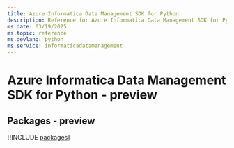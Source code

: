 ```yaml
---
title: Azure Informatica Data Management SDK for Python
description: Reference for Azure Informatica Data Management SDK for Python
ms.date: 03/19/2025
ms.topic: reference
ms.devlang: python
ms.service: informaticadatamanagement
---
```

# Azure Informatica Data Management SDK for Python - preview
## Packages - preview
[!INCLUDE [packages](informatica-data-management-index.md)]